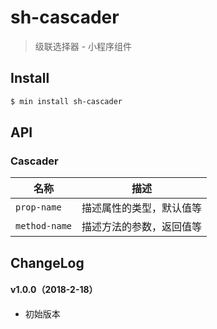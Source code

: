 # sh-cascader

> 级联选择器 - 小程序组件

## Install

``` bash
$ min install sh-cascader
```


## API

### Cascader

| 名称                  | 描述                         |
|----------------------|------------------------------|
|`prop-name`           | 描述属性的类型，默认值等         |
|`method-name`         | 描述方法的参数，返回值等         |

## ChangeLog

#### v1.0.0（2018-2-18）

- 初始版本
